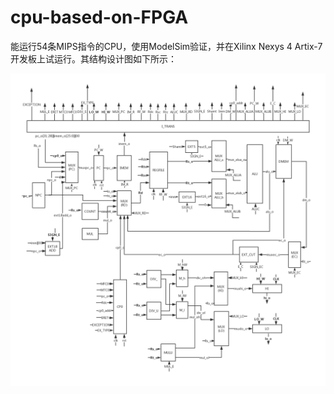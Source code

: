 # cpu-based-on-FPGA
能运行54条MIPS指令的CPU，使用ModelSim验证，并在Xilinx Nexys 4 Artix-7开发板上试运行。其结构设计图如下所示：

![CPU结构图](structure/cpu.png)
